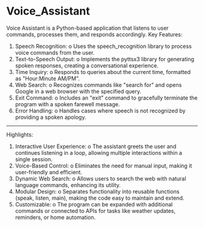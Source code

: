 # Voice_Assistant
Voice Assistant is a Python-based application that listens to user commands, processes them, and responds accordingly. 
Key Features:
1.	Speech Recognition:
o	Uses the speech_recognition library to process voice commands from the user.
2.	Text-to-Speech Output:
o	Implements the pyttsx3 library for generating spoken responses, creating a conversational experience.
3.	Time Inquiry:
o	Responds to queries about the current time, formatted as "Hour:Minute AM/PM".
4.	Web Search:
o	Recognizes commands like "search for" and opens Google in a web browser with the specified query.
5.	Exit Command:
o	Includes an "exit" command to gracefully terminate the program with a spoken farewell message.
6.	Error Handling:
o	Handles cases where speech is not recognized by providing a spoken apology.
________________________________________
Highlights:
1.	Interactive User Experience:
o	The assistant greets the user and continues listening in a loop, allowing multiple interactions within a single session.
2.	Voice-Based Control:
o	Eliminates the need for manual input, making it user-friendly and efficient.
3.	Dynamic Web Search:
o	Allows users to search the web with natural language commands, enhancing its utility.
4.	Modular Design:
o	Separates functionality into reusable functions (speak, listen, main), making the code easy to maintain and extend.
5.	Customizable:
o	The program can be expanded with additional commands or connected to APIs for tasks like weather updates, reminders, or home automation.


